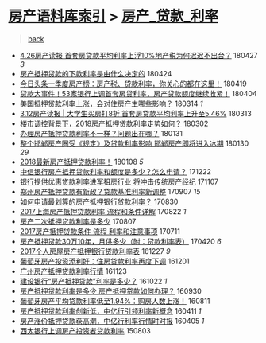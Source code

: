 [房产语料库索引](../../README.md)  > [房产_贷款_利率](房产_贷款_利率.md)
====
> [back](../README.md)

- [4.26房产读报 首套房贷款平均利率上浮10%地产税为何迟迟不出台？](http://jkwz.applinzi.com/ittc/7096605284413998091.html#4.26%E6%88%BF%E4%BA%A7%E8%AF%BB%E6%8A%A5+%E9%A6%96%E5%A5%97%E6%88%BF%E8%B4%B7%E6%AC%BE%E5%B9%B3%E5%9D%87%E5%88%A9%E7%8E%87%E4%B8%8A%E6%B5%AE10%25%E5%9C%B0%E4%BA%A7%E7%A8%8E%E4%B8%BA%E4%BD%95%E8%BF%9F%E8%BF%9F%E4%B8%8D%E5%87%BA%E5%8F%B0%EF%BC%9F) 180427 *3* 
- [房产抵押贷款的下款利率是由什么决定的](http://jkwz.applinzi.com/ittc/7095542896793224202.html#%E6%88%BF%E4%BA%A7%E6%8A%B5%E6%8A%BC%E8%B4%B7%E6%AC%BE%E7%9A%84%E4%B8%8B%E6%AC%BE%E5%88%A9%E7%8E%87%E6%98%AF%E7%94%B1%E4%BB%80%E4%B9%88%E5%86%B3%E5%AE%9A%E7%9A%84) 180424  
- [今日头条一季度房产榜：房产税、贷款利率，你关心的都在这里！](http://jkwz.applinzi.com/ittc/7093400309303084039.html#%E4%BB%8A%E6%97%A5%E5%A4%B4%E6%9D%A1%E4%B8%80%E5%AD%A3%E5%BA%A6%E6%88%BF%E4%BA%A7%E6%A6%9C%EF%BC%9A%E6%88%BF%E4%BA%A7%E7%A8%8E%E3%80%81%E8%B4%B7%E6%AC%BE%E5%88%A9%E7%8E%87%EF%BC%8C%E4%BD%A0%E5%85%B3%E5%BF%83%E7%9A%84%E9%83%BD%E5%9C%A8%E8%BF%99%E9%87%8C%EF%BC%81) 180419  
- [贷款大事件！53家银行上调首套房贷利率，房产贷款额度继续收紧！](http://jkwz.applinzi.com/ittc/7088103588574528528.html#%E8%B4%B7%E6%AC%BE%E5%A4%A7%E4%BA%8B%E4%BB%B6%EF%BC%8153%E5%AE%B6%E9%93%B6%E8%A1%8C%E4%B8%8A%E8%B0%83%E9%A6%96%E5%A5%97%E6%88%BF%E8%B4%B7%E5%88%A9%E7%8E%87%EF%BC%8C%E6%88%BF%E4%BA%A7%E8%B4%B7%E6%AC%BE%E9%A2%9D%E5%BA%A6%E7%BB%A7%E7%BB%AD%E6%94%B6%E7%B4%A7%EF%BC%81) 180404  
- [美国抵押贷款利率上涨，会对住房产生哪些影响？](http://jkwz.applinzi.com/ittc/7080306634478060551.html#%E7%BE%8E%E5%9B%BD%E6%8A%B5%E6%8A%BC%E8%B4%B7%E6%AC%BE%E5%88%A9%E7%8E%87%E4%B8%8A%E6%B6%A8%EF%BC%8C%E4%BC%9A%E5%AF%B9%E4%BD%8F%E6%88%BF%E4%BA%A7%E7%94%9F%E5%93%AA%E4%BA%9B%E5%BD%B1%E5%93%8D%EF%BC%9F) 180314 *1* 
- [3.12房产读报 | 大学生买房打8折 首套房贷款平均利率上升至5.46%](http://jkwz.applinzi.com/ittc/7080022061366117382.html#3.12%E6%88%BF%E4%BA%A7%E8%AF%BB%E6%8A%A5+%7C+%E5%A4%A7%E5%AD%A6%E7%94%9F%E4%B9%B0%E6%88%BF%E6%89%938%E6%8A%98+%E9%A6%96%E5%A5%97%E6%88%BF%E8%B4%B7%E6%AC%BE%E5%B9%B3%E5%9D%87%E5%88%A9%E7%8E%87%E4%B8%8A%E5%8D%87%E8%87%B35.46%25) 180313  
- [楼市调控背景下，2018房产抵押贷款利率走势如何？](http://jkwz.applinzi.com/ittc/7075909007569323025.html#%E6%A5%BC%E5%B8%82%E8%B0%83%E6%8E%A7%E8%83%8C%E6%99%AF%E4%B8%8B%EF%BC%8C2018%E6%88%BF%E4%BA%A7%E6%8A%B5%E6%8A%BC%E8%B4%B7%E6%AC%BE%E5%88%A9%E7%8E%87%E8%B5%B0%E5%8A%BF%E5%A6%82%E4%BD%95%EF%BC%9F) 180302  
- [办理房产抵押贷款利率不一样？问题出在哪？](http://jkwz.applinzi.com/ittc/7064781905675682833.html#%E5%8A%9E%E7%90%86%E6%88%BF%E4%BA%A7%E6%8A%B5%E6%8A%BC%E8%B4%B7%E6%AC%BE%E5%88%A9%E7%8E%87%E4%B8%8D%E4%B8%80%E6%A0%B7%EF%BC%9F%E9%97%AE%E9%A2%98%E5%87%BA%E5%9C%A8%E5%93%AA%EF%BC%9F) 180131  
- [整个邯郸房产圈受《规定》及贷款利率影响 邯郸房产即将进入冰期](http://jkwz.applinzi.com/ittc/7064352878905263120.html#%E6%95%B4%E4%B8%AA%E9%82%AF%E9%83%B8%E6%88%BF%E4%BA%A7%E5%9C%88%E5%8F%97%E3%80%8A%E8%A7%84%E5%AE%9A%E3%80%8B%E5%8F%8A%E8%B4%B7%E6%AC%BE%E5%88%A9%E7%8E%87%E5%BD%B1%E5%93%8D+%E9%82%AF%E9%83%B8%E6%88%BF%E4%BA%A7%E5%8D%B3%E5%B0%86%E8%BF%9B%E5%85%A5%E5%86%B0%E6%9C%9F) 180130 *29* 
- [2018最新房产抵押贷款利率！](http://jkwz.applinzi.com/ittc/7056155340846924816.html#2018%E6%9C%80%E6%96%B0%E6%88%BF%E4%BA%A7%E6%8A%B5%E6%8A%BC%E8%B4%B7%E6%AC%BE%E5%88%A9%E7%8E%87%EF%BC%81) 180108 *5* 
- [中信银行房产抵押贷款利率和额度是多少？怎么申请？](http://jkwz.applinzi.com/ittc/7049963225330746384.html#%E4%B8%AD%E4%BF%A1%E9%93%B6%E8%A1%8C%E6%88%BF%E4%BA%A7%E6%8A%B5%E6%8A%BC%E8%B4%B7%E6%AC%BE%E5%88%A9%E7%8E%87%E5%92%8C%E9%A2%9D%E5%BA%A6%E6%98%AF%E5%A4%9A%E5%B0%91%EF%BC%9F%E6%80%8E%E4%B9%88%E7%94%B3%E8%AF%B7%EF%BC%9F) 171222  
- [银行提供优惠贷款利率进军租房行业 将冲击传统房产经纪](http://jkwz.applinzi.com/ittc/7033154807362225168.html#%E9%93%B6%E8%A1%8C%E6%8F%90%E4%BE%9B%E4%BC%98%E6%83%A0%E8%B4%B7%E6%AC%BE%E5%88%A9%E7%8E%87%E8%BF%9B%E5%86%9B%E7%A7%9F%E6%88%BF%E8%A1%8C%E4%B8%9A+%E5%B0%86%E5%86%B2%E5%87%BB%E4%BC%A0%E7%BB%9F%E6%88%BF%E4%BA%A7%E7%BB%8F%E7%BA%AA) 171107  
- [郑州房产抵押贷款有新政？贷款基准利率新调整](http://jkwz.applinzi.com/ittc/7010533594479723536.html#%E9%83%91%E5%B7%9E%E6%88%BF%E4%BA%A7%E6%8A%B5%E6%8A%BC%E8%B4%B7%E6%AC%BE%E6%9C%89%E6%96%B0%E6%94%BF%EF%BC%9F%E8%B4%B7%E6%AC%BE%E5%9F%BA%E5%87%86%E5%88%A9%E7%8E%87%E6%96%B0%E8%B0%83%E6%95%B4) 170907 *15* 
- [如何申请最划算的房产抵押银行贷款利率？](http://jkwz.applinzi.com/ittc/7007538472024540176.html#%E5%A6%82%E4%BD%95%E7%94%B3%E8%AF%B7%E6%9C%80%E5%88%92%E7%AE%97%E7%9A%84%E6%88%BF%E4%BA%A7%E6%8A%B5%E6%8A%BC%E9%93%B6%E8%A1%8C%E8%B4%B7%E6%AC%BE%E5%88%A9%E7%8E%87%EF%BC%9F) 170830  
- [2017上海房产抵押贷款利率 流程和条件详解](http://jkwz.applinzi.com/ittc/7004637510259704849.html#2017%E4%B8%8A%E6%B5%B7%E6%88%BF%E4%BA%A7%E6%8A%B5%E6%8A%BC%E8%B4%B7%E6%AC%BE%E5%88%A9%E7%8E%87+%E6%B5%81%E7%A8%8B%E5%92%8C%E6%9D%A1%E4%BB%B6%E8%AF%A6%E8%A7%A3) 170822 *1* 
- [房产二次抵押贷款利率是多少](http://jkwz.applinzi.com/ittc/6999129595197260816.html#%E6%88%BF%E4%BA%A7%E4%BA%8C%E6%AC%A1%E6%8A%B5%E6%8A%BC%E8%B4%B7%E6%AC%BE%E5%88%A9%E7%8E%87%E6%98%AF%E5%A4%9A%E5%B0%91) 170807  
- [2017房产抵押贷款条件 流程 利率和注意事项](http://jkwz.applinzi.com/ittc/6988978952600028165.html#2017%E6%88%BF%E4%BA%A7%E6%8A%B5%E6%8A%BC%E8%B4%B7%E6%AC%BE%E6%9D%A1%E4%BB%B6+%E6%B5%81%E7%A8%8B+%E5%88%A9%E7%8E%87%E5%92%8C%E6%B3%A8%E6%84%8F%E4%BA%8B%E9%A1%B9) 170711  
- [房产抵押贷款30万10年，月供多少（附：贷款利率表）](http://jkwz.applinzi.com/ittc/6958568735672632324.html#%E6%88%BF%E4%BA%A7%E6%8A%B5%E6%8A%BC%E8%B4%B7%E6%AC%BE30%E4%B8%8710%E5%B9%B4%EF%BC%8C%E6%9C%88%E4%BE%9B%E5%A4%9A%E5%B0%91%EF%BC%88%E9%99%84%EF%BC%9A%E8%B4%B7%E6%AC%BE%E5%88%A9%E7%8E%87%E8%A1%A8%EF%BC%89) 170420 *6* 
- [2017个人房屋房产抵押银行贷款利率表](http://jkwz.applinzi.com/ittc/6916364512612844549.html#2017%E4%B8%AA%E4%BA%BA%E6%88%BF%E5%B1%8B%E6%88%BF%E4%BA%A7%E6%8A%B5%E6%8A%BC%E9%93%B6%E8%A1%8C%E8%B4%B7%E6%AC%BE%E5%88%A9%E7%8E%87%E8%A1%A8) 161227 *9* 
- [葡萄牙房产投资添利好：住房贷款利率再度下调](http://jkwz.applinzi.com/ittc/6906710515161498628.html#%E8%91%A1%E8%90%84%E7%89%99%E6%88%BF%E4%BA%A7%E6%8A%95%E8%B5%84%E6%B7%BB%E5%88%A9%E5%A5%BD%EF%BC%9A%E4%BD%8F%E6%88%BF%E8%B4%B7%E6%AC%BE%E5%88%A9%E7%8E%87%E5%86%8D%E5%BA%A6%E4%B8%8B%E8%B0%83) 161201  
- [广州房产抵押贷款利率行情](http://jkwz.applinzi.com/ittc/6903629675036673029.html#%E5%B9%BF%E5%B7%9E%E6%88%BF%E4%BA%A7%E6%8A%B5%E6%8A%BC%E8%B4%B7%E6%AC%BE%E5%88%A9%E7%8E%87%E8%A1%8C%E6%83%85) 161123  
- [建设银行“房产抵押贷款”利率是多少？](http://jkwz.applinzi.com/ittc/6891837239968924677.html#%E5%BB%BA%E8%AE%BE%E9%93%B6%E8%A1%8C%E2%80%9C%E6%88%BF%E4%BA%A7%E6%8A%B5%E6%8A%BC%E8%B4%B7%E6%AC%BE%E2%80%9D%E5%88%A9%E7%8E%87%E6%98%AF%E5%A4%9A%E5%B0%91%EF%BC%9F) 161022 *1* 
- [房产抵押贷款利率是多少 房产抵押贷款如何办理？](http://jkwz.applinzi.com/ittc/6883691807346525189.html#%E6%88%BF%E4%BA%A7%E6%8A%B5%E6%8A%BC%E8%B4%B7%E6%AC%BE%E5%88%A9%E7%8E%87%E6%98%AF%E5%A4%9A%E5%B0%91+%E6%88%BF%E4%BA%A7%E6%8A%B5%E6%8A%BC%E8%B4%B7%E6%AC%BE%E5%A6%82%E4%BD%95%E5%8A%9E%E7%90%86%EF%BC%9F) 160930  
- [葡萄牙房产平均贷款利率低至1.94%：购房人数上涨！](http://jkwz.applinzi.com/ittc/6865067013428478981.html#%E8%91%A1%E8%90%84%E7%89%99%E6%88%BF%E4%BA%A7%E5%B9%B3%E5%9D%87%E8%B4%B7%E6%AC%BE%E5%88%A9%E7%8E%87%E4%BD%8E%E8%87%B31.94%25%EF%BC%9A%E8%B4%AD%E6%88%BF%E4%BA%BA%E6%95%B0%E4%B8%8A%E6%B6%A8%EF%BC%81) 160811  
- [房产抵押贷款利率创新低，中亿行引领利率新概念](http://jkwz.applinzi.com/ittc/6819830407717454853.html#%E6%88%BF%E4%BA%A7%E6%8A%B5%E6%8A%BC%E8%B4%B7%E6%AC%BE%E5%88%A9%E7%8E%87%E5%88%9B%E6%96%B0%E4%BD%8E%EF%BC%8C%E4%B8%AD%E4%BA%BF%E8%A1%8C%E5%BC%95%E9%A2%86%E5%88%A9%E7%8E%87%E6%96%B0%E6%A6%82%E5%BF%B5) 160411 *1* 
- [房产涨价抵押贷款获高潮，中亿行利率行情时时报](http://jkwz.applinzi.com/ittc/6817625732461102084.html#%E6%88%BF%E4%BA%A7%E6%B6%A8%E4%BB%B7%E6%8A%B5%E6%8A%BC%E8%B4%B7%E6%AC%BE%E8%8E%B7%E9%AB%98%E6%BD%AE%EF%BC%8C%E4%B8%AD%E4%BA%BF%E8%A1%8C%E5%88%A9%E7%8E%87%E8%A1%8C%E6%83%85%E6%97%B6%E6%97%B6%E6%8A%A5) 160405 *1* 
- [西太银行上调房产投资者贷款利率](http://jkwz.applinzi.com/ittc/547650611435927174.html#%E8%A5%BF%E5%A4%AA%E9%93%B6%E8%A1%8C%E4%B8%8A%E8%B0%83%E6%88%BF%E4%BA%A7%E6%8A%95%E8%B5%84%E8%80%85%E8%B4%B7%E6%AC%BE%E5%88%A9%E7%8E%87) 150803  
